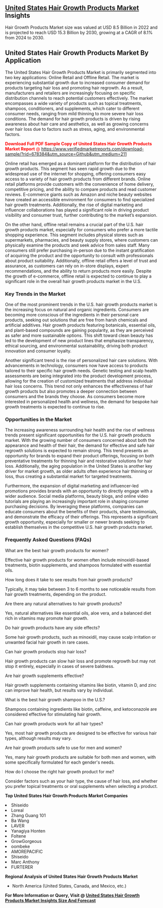 <h2><a href="https://www.verifiedmarketreports.com/download-sample/?rid=678384&amp;utm_source=Github&amp;utm_medium=211" target="_blank">United States Hair Growth Products Market</a> Insights</h2><p>Hair Growth Products Market size was valued at USD 8.5 Billion in 2022 and is projected to reach USD 15.3 Billion by 2030, growing at a CAGR of 8.1% from 2024 to 2030.</p><p><h2>United States Hair Growth Products Market By Application</h2><p>The United States Hair Growth Products Market is primarily segmented into two key applications: Online Retail and Offline Retail. The market is experiencing substantial growth due to increased consumer demand for products targeting hair loss and promoting hair regrowth. As a result, manufacturers and retailers are increasingly focusing on specific distribution channels to reach potential customers effectively. The market encompasses a wide variety of products such as topical treatments, shampoos, conditioners, and supplements, which cater to different consumer needs, ranging from mild thinning to more severe hair loss conditions. The demand for hair growth products is driven by rising awareness about hair care and aesthetics, as well as growing concerns over hair loss due to factors such as stress, aging, and environmental factors. <p><span class=""><span style="color: #ff0000;"><strong>Download Full PDF Sample Copy of United States Hair Growth Products Market Report</strong> @ </span><a href="https://www.verifiedmarketreports.com/download-sample/?rid=678384&amp;utm_source=Github&amp;utm_medium=211" target="_blank">https://www.verifiedmarketreports.com/download-sample/?rid=678384&amp;utm_source=Github&amp;utm_medium=211</a></span></p><p>Online retail has emerged as a dominant platform for the distribution of hair growth products. This segment has seen rapid growth due to the widespread use of the internet for shopping, offering consumers easy access to a variety of hair growth products from different brands. Online retail platforms provide customers with the convenience of home delivery, competitive pricing, and the ability to compare products and read customer reviews. E-commerce giants such as Amazon and niche beauty websites have created an accessible environment for consumers to find specialized hair growth treatments. Additionally, the rise of digital marketing and influencer collaborations has played a significant role in driving product visibility and consumer trust, further contributing to the market’s expansion.<p>On the other hand, offline retail remains a crucial part of the U.S. hair growth products market, especially for consumers who prefer a more tactile shopping experience. This segment includes physical stores such as supermarkets, pharmacies, and beauty supply stores, where customers can physically examine the products and seek advice from sales staff. Many consumers still prefer purchasing in-person due to the instant gratification of acquiring the product and the opportunity to consult with professionals about product suitability. Additionally, offline retail offers a level of trust and assurance, as customers can rely on in-store displays, expert recommendations, and the ability to return products more easily. Despite the growth of e-commerce, offline retail is expected to continue to play a significant role in the overall hair growth products market in the U.S.<h3>Key Trends in the Market</h3><p>One of the most prominent trends in the U.S. hair growth products market is the increasing focus on natural and organic ingredients. Consumers are becoming more conscious of the ingredients in their personal care products, seeking out solutions that are free from harsh chemicals and artificial additives. Hair growth products featuring botanicals, essential oils, and plant-based compounds are gaining popularity, as they are perceived as safer and more sustainable options. This shift toward clean beauty has led to the development of new product lines that emphasize transparency, ethical sourcing, and environmental sustainability, driving both product innovation and consumer loyalty.<p>Another significant trend is the rise of personalized hair care solutions. With advancements in technology, consumers now have access to products tailored to their specific hair growth needs. Genetic testing and scalp health assessments are being integrated into the product development process, allowing for the creation of customized treatments that address individual hair loss concerns. This trend not only enhances the effectiveness of hair growth products but also promotes a deeper connection between consumers and the brands they choose. As consumers become more interested in personalized health and wellness, the demand for bespoke hair growth treatments is expected to continue to rise.<h3>Opportunities in the Market</h3><p>The increasing awareness surrounding hair health and the rise of wellness trends present significant opportunities for the U.S. hair growth products market. With the growing number of consumers concerned about both the appearance and health of their hair, the demand for effective and safe hair regrowth solutions is expected to remain strong. This trend presents an opportunity for brands to expand their product offerings, focusing on both preventative treatments for thinning hair and restorative solutions for hair loss. Additionally, the aging population in the United States is another key driver for market growth, as older adults often experience hair thinning or loss, thus creating a substantial market for targeted treatments.<p>Furthermore, the expansion of digital marketing and influencer-led promotions provides brands with an opportunity to directly engage with a wider audience. Social media platforms, beauty blogs, and online video tutorials are playing an increasingly important role in shaping consumer purchasing decisions. By leveraging these platforms, companies can educate consumers about the benefits of their products, share testimonials, and demonstrate the efficacy of their offerings. This represents a significant growth opportunity, especially for smaller or newer brands seeking to establish themselves in the competitive U.S. hair growth products market.<h3>Frequently Asked Questions (FAQs)</h3><p>What are the best hair growth products for women? </p><p>Effective hair growth products for women often include minoxidil-based treatments, biotin supplements, and shampoos formulated with essential oils. </p><p>How long does it take to see results from hair growth products? </p><p>Typically, it may take between 3 to 6 months to see noticeable results from hair growth treatments, depending on the product. </p><p>Are there any natural alternatives to hair growth products? </p><p>Yes, natural alternatives like essential oils, aloe vera, and a balanced diet rich in vitamins may promote hair growth. </p><p>Do hair growth products have any side effects? </p><p>Some hair growth products, such as minoxidil, may cause scalp irritation or unwanted facial hair growth in rare cases. </p><p>Can hair growth products stop hair loss? </p><p>Hair growth products can slow hair loss and promote regrowth but may not stop it entirely, especially in cases of severe baldness. </p><p>Are hair growth supplements effective? </p><p>Hair growth supplements containing vitamins like biotin, vitamin D, and zinc can improve hair health, but results vary by individual. </p><p>What is the best hair growth shampoo in the U.S.? </p><p>Shampoos containing ingredients like biotin, caffeine, and ketoconazole are considered effective for stimulating hair growth. </p><p>Can hair growth products work for all hair types? </p><p>Yes, most hair growth products are designed to be effective for various hair types, although results may vary. </p><p>Are hair growth products safe to use for men and women? </p><p>Yes, many hair growth products are suitable for both men and women, with some specifically formulated for each gender's needs. </p><p>How do I choose the right hair growth product for me? </p><p>Consider factors such as your hair type, the cause of hair loss, and whether you prefer topical treatments or oral supplements when selecting a product. </p></p><p><strong>Top United States Hair Growth Products Market Companies</strong></p><div data-test-id=""><p><li>Shiseido</li><li> Loreal</li><li> Zhang Guang 101</li><li> Ba Wang</li><li> LAVER</li><li> Yanagiya Honten</li><li> Foltene</li><li> GrowGorgeous</li><li> oombeke</li><li> AMOREPACIFIC</li><li> Shiseido</li><li> Marc Anthony</li><li> FURTERER</li></p><div><strong>Regional Analysis of&nbsp;United States Hair Growth Products Market</strong></div><ul><li dir="ltr"><p dir="ltr">North America&nbsp;(United States, Canada, and Mexico, etc.)</p></li></ul><p><strong>For More Information or Query, Visit @&nbsp;</strong><strong><a href="https://www.verifiedmarketreports.com/product/hair-growth-products-market/?utm_source=Github&amp;utm_medium=211" target="_blank">United States Hair Growth Products Market Insights Size And Forecast</a></strong></p></div>
